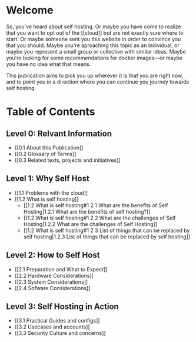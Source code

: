 # Welcome
So, you've heard about self hosting. Or maybe you have come to realize that you want to opt out of the [[cloud]] but are not exactly sure where to start. Or maybe someone sent you this website in order to convince you that you should. Maybe you're aproaching this topic as an individual, or maybe you represent a small group or collective with similar ideas. Maybe you're looking for some recommendations for docker images—or maybe you have no idea what that means.

This publication aims to pick you up wherever it is that you are right now, and to point you in a direction where you can continue you journey towards self hosting.

# Table of Contents
## Level 0: Relvant Information
- [[0.1 About this Publication]]
- [[0.2 Glossary of Terms]]
- [[0.3 Related texts, projects and initiatives]]

## Level 1: Why Self Host
- [[1.1 Problems with the cloud]]
- [[1.2 What is self hosting]]
	- [[1.2 What is self hosting#1 2 1 What are the benefits of Self Hosting|1.2.1 What are the benefits of self hosting?]]
	- [[1.2 What is self hosting#1 2 2 What are the challenges of Self Hosting|1.2.2 What are the challenges of Self Hosting]]
	- [[1.2 What is self hosting#1 2 3 List of things that can be replaced by self hosting|1.2.3 List of things that can be replaced by self hosting]]

## Level 2: How to Self Host
- [[2.1 Preparation and What to Expect]]
- [[2.2 Hardware Considerations]]
- [[2.3 System Considerations]]
- [[2.4 Sofware Considerations]]

## Level 3: Self Hosting in Action
- [[3.1 Practical Guides and configs]]
- [[3.2 Usecases and accounts]]
- [[3.3 Security Culture and concerns]]

